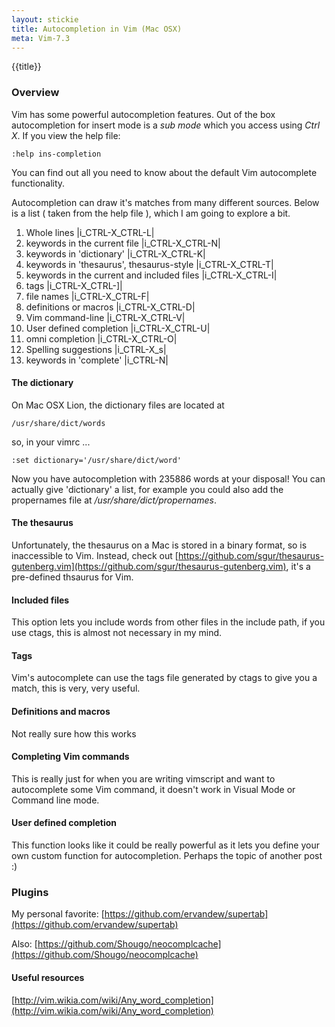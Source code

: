 ```yaml
---
layout: stickie
title: Autocompletion in Vim (Mac OSX)
meta: Vim-7.3
---
```


{{title}}

### Overview

Vim has some powerful autocompletion features. Out of the box autocompletion for insert mode is a *sub mode* which you access using *Ctrl X*. If you view the help file:

    :help ins-completion

You can find out all you need to know about the default Vim autocomplete functionality.

Autocompletion can draw it's matches from many different sources. Below is a list ( taken from the help file ), which I am going to explore a bit.

1. Whole lines						|i_CTRL-X_CTRL-L|
2. keywords in the current file				|i_CTRL-X_CTRL-N|
3. keywords in 'dictionary'				|i_CTRL-X_CTRL-K|
4. keywords in 'thesaurus', thesaurus-style		|i_CTRL-X_CTRL-T|
5. keywords in the current and included files		|i_CTRL-X_CTRL-I|
6. tags							|i_CTRL-X_CTRL-]|
7. file names						|i_CTRL-X_CTRL-F|
8. definitions or macros				|i_CTRL-X_CTRL-D|
9. Vim command-line					|i_CTRL-X_CTRL-V|
10. User defined completion				|i_CTRL-X_CTRL-U|
11. omni completion					|i_CTRL-X_CTRL-O|
12. Spelling suggestions				|i_CTRL-X_s|
13. keywords in 'complete'				|i_CTRL-N|

#### The dictionary
On Mac OSX Lion, the dictionary files are located at

    /usr/share/dict/words

so, in your vimrc ...

    :set dictionary='/usr/share/dict/word'

Now you have autocompletion with 235886 words at your disposal! You can actually give 'dictionary' a list, for example you could also add the propernames file at */usr/share/dict/propernames*.

#### The thesaurus
Unfortunately, the thesaurus on a Mac is stored in a binary format, so is inaccessible to Vim. Instead, check out [https://github.com/sgur/thesaurus-gutenberg.vim](https://github.com/sgur/thesaurus-gutenberg.vim), it's a pre-defined thsaurus for Vim.

#### Included files
This option lets you include words from other files in the include path, if you use ctags, this is almost not necessary in my mind.

#### Tags
Vim's autocomplete can use the tags file generated by ctags to give you a match, this is very, very useful.

#### Definitions and macros
Not really sure how this works

#### Completing Vim commands
This is really just for when you are writing vimscript and want to autocomplete some Vim command, it doesn't work in Visual Mode or Command line mode.

#### User defined completion
This function looks like it could be really powerful as it lets you define your own custom function for autocompletion. Perhaps the topic of another post :)

### Plugins
My personal favorite:
[https://github.com/ervandew/supertab](https://github.com/ervandew/supertab)

Also:
[https://github.com/Shougo/neocomplcache](https://github.com/Shougo/neocomplcache)

#### Useful resources
[http://vim.wikia.com/wiki/Any_word_completion](http://vim.wikia.com/wiki/Any_word_completion)
